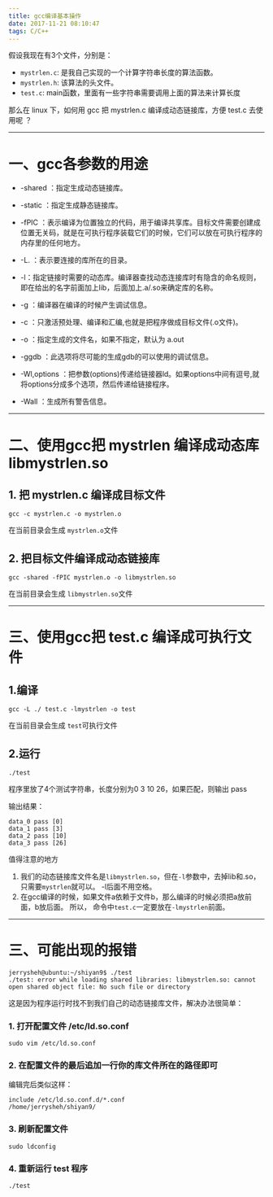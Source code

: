 ```yaml
---
title: gcc编译基本操作
date: 2017-11-21 08:10:47
tags: C/C++
---
```


假设我现在有3个文件，分别是：

* `mystrlen.c`: 是我自己实现的一个计算字符串长度的算法函数。
* `mystrlen.h`: 该算法的头文件。
* `test.c`: main函数，里面有一些字符串需要调用上面的算法来计算长度

那么在 linux 下，如何用 gcc 把 mystrlen.c 编译成动态链接库，方便 test.c 去使用呢 ？


---

<!-- more -->

# 一、gcc各参数的用途

* -shared ：指定生成动态链接库。
* -static ：指定生成静态链接库。
* -fPIC ：表示编译为位置独立的代码，用于编译共享库。目标文件需要创建成位置无关码，就是在可执行程序装载它们的时候，它们可以放在可执行程序的内存里的任何地方。
* -L. ：表示要连接的库所在的目录。
* -l：指定链接时需要的动态库。编译器查找动态连接库时有隐含的命名规则，即在给出的名字前面加上lib，后面加上.a/.so来确定库的名称。
* -g ：编译器在编译的时候产生调试信息。
* -c ：只激活预处理、编译和汇编,也就是把程序做成目标文件(.o文件)。
* -o ：指定生成的文件名，如果不指定，默认为 a.out


* -ggdb ：此选项将尽可能的生成gdb的可以使用的调试信息。
* -Wl,options ：把参数(options)传递给链接器ld。如果options中间有逗号,就将options分成多个选项，然后传递给链接程序。
* -Wall ：生成所有警告信息。

---

# 二、使用gcc把 mystrlen 编译成动态库 libmystrlen.so

## 1. 把 mystrlen.c 编译成目标文件

```
gcc -c mystrlen.c -o mystrlen.o
```

在当前目录会生成 `mystrlen.o`文件

## 2. 把目标文件编译成动态链接库

```
gcc -shared -fPIC mystrlen.o -o libmystrlen.so
```

在当前目录会生成 `libmystrlen.so`文件

---

# 三、使用gcc把 test.c 编译成可执行文件

## 1.编译
```
gcc -L ./ test.c -lmystrlen -o test
```

在当前目录会生成 `test`可执行文件

## 2.运行

```
./test
```

程序里放了4个测试字符串，长度分别为0 3 10 26，如果匹配，则输出 pass

输出结果：

```
data_0 pass [0]
data_1 pass [3]
data_2 pass [10]
data_3 pass [26]
```

值得注意的地方
1. 我们的动态链接库文件名是`libmystrlen.so`，但在`-l`参数中，去掉lib和.so，只需要`mystrlen`就可以。 -l后面不用空格。
2. 在gcc编译的时候，如果文件a依赖于文件b，那么编译的时候必须把a放前面，b放后面。 所以， 命令中`test.c`一定要放在`-lmystrlen`前面。

---

# 三、可能出现的报错

```
jerrysheh@ubuntu:~/shiyan9$ ./test
./test: error while loading shared libraries: libmystrlen.so: cannot open shared object file: No such file or directory

```

这是因为程序运行时找不到我们自己的动态链接库文件，解决办法很简单：

### 1. 打开配置文件 /etc/ld.so.conf

```
sudo vim /etc/ld.so.conf
```

### 2. 在配置文件的最后追加一行你的库文件所在的路径即可
编辑完后类似这样：
```
include /etc/ld.so.conf.d/*.conf
/home/jerrysheh/shiyan9/

```

### 3. 刷新配置文件

```
sudo ldconfig
```

### 4. 重新运行 test 程序

```
./test
```
